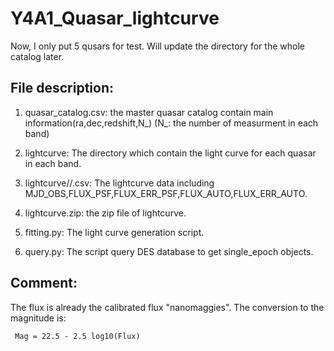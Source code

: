 # Y4A1_Quasar_lightcurve


Now, I only put 5 qusars for test. Will update the directory for the whole catalog later.


## File description:

1. quasar_catalog.csv: the master quasar catalog contain main information(ra,dec,redshift,N_<band>)
   (N_<band>: the number of measurment in each band)
        
2. lightcurve: The directory which contain the light curve for each quasar in each band.

3. lightcurve/<tragetname>/<band>.csv: The lightcurve data including MJD_OBS,FLUX_PSF,FLUX_ERR_PSF,FLUX_AUTO,FLUX_ERR_AUTO.

4. lightcurve.zip: the zip file of lightcurve.

5. fitting.py: The light curve generation script.

6. query.py: The script query DES database to get single_epoch objects.

## Comment:

The flux is already the calibrated flux "nanomaggies".
The conversion to the magnitude is:
```
 Mag = 22.5 - 2.5 log10(Flux)
```

